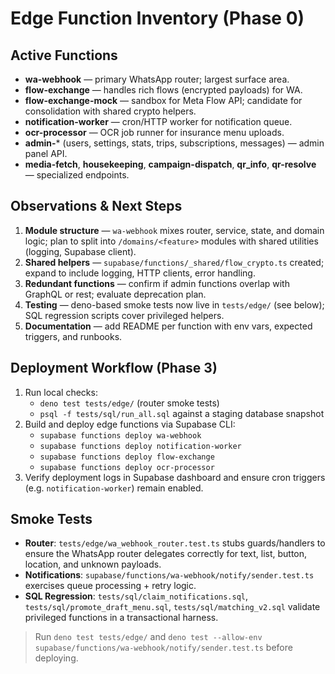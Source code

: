 # Edge Function Inventory (Phase 0)

## Active Functions
- **wa-webhook** — primary WhatsApp router; largest surface area.
- **flow-exchange** — handles rich flows (encrypted payloads) for WA.
- **flow-exchange-mock** — sandbox for Meta Flow API; candidate for consolidation with shared crypto helpers.
- **notification-worker** — cron/HTTP worker for notification queue.
- **ocr-processor** — OCR job runner for insurance menu uploads.
- **admin-*** (users, settings, stats, trips, subscriptions, messages) — admin panel API.
- **media-fetch**, **housekeeping**, **campaign-dispatch**, **qr_info**, **qr-resolve** — specialized endpoints.

## Observations & Next Steps
1. **Module structure** — `wa-webhook` mixes router, service, state, and domain logic; plan to split into `/domains/<feature>` modules with shared utilities (logging, Supabase client).
2. **Shared helpers** — `supabase/functions/_shared/flow_crypto.ts` created; expand to include logging, HTTP clients, error handling.
3. **Redundant functions** — confirm if admin functions overlap with GraphQL or rest; evaluate deprecation plan.
4. **Testing** — deno-based smoke tests now live in `tests/edge/` (see below); SQL regression scripts cover privileged helpers.
5. **Documentation** — add README per function with env vars, expected triggers, and runbooks.

## Deployment Workflow (Phase 3)
1. Run local checks:
   - `deno test tests/edge/` (router smoke tests)
   - `psql -f tests/sql/run_all.sql` against a staging database snapshot
2. Build and deploy edge functions via Supabase CLI:
   - `supabase functions deploy wa-webhook`
   - `supabase functions deploy notification-worker`
   - `supabase functions deploy flow-exchange`
   - `supabase functions deploy ocr-processor`
3. Verify deployment logs in Supabase dashboard and ensure cron triggers (e.g. `notification-worker`) remain enabled.

## Smoke Tests
- **Router**: `tests/edge/wa_webhook_router.test.ts` stubs guards/handlers to ensure the WhatsApp router delegates correctly for text, list, button, location, and unknown payloads.
- **Notifications**: `supabase/functions/wa-webhook/notify/sender.test.ts` exercises queue processing + retry logic.
- **SQL Regression**: `tests/sql/claim_notifications.sql`, `tests/sql/promote_draft_menu.sql`, `tests/sql/matching_v2.sql` validate privileged functions in a transactional harness.

> Run `deno test tests/edge/` and `deno test --allow-env supabase/functions/wa-webhook/notify/sender.test.ts` before deploying.
